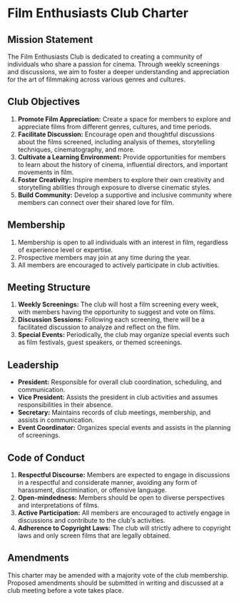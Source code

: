 
# Film Enthusiasts Club Charter

## Mission Statement
The Film Enthusiasts Club is dedicated to creating a community of individuals who share a passion for cinema. Through weekly screenings and discussions, we aim to foster a deeper understanding and appreciation for the art of filmmaking across various genres and cultures.

## Club Objectives
1. **Promote Film Appreciation:** Create a space for members to explore and appreciate films from different genres, cultures, and time periods.
2. **Facilitate Discussion:** Encourage open and thoughtful discussions about the films screened, including analysis of themes, storytelling techniques, cinematography, and more.
3. **Cultivate a Learning Environment:** Provide opportunities for members to learn about the history of cinema, influential directors, and important movements in film.
4. **Foster Creativity:** Inspire members to explore their own creativity and storytelling abilities through exposure to diverse cinematic styles.
5. **Build Community:** Develop a supportive and inclusive community where members can connect over their shared love for film.

## Membership
1. Membership is open to all individuals with an interest in film, regardless of experience level or expertise.
2. Prospective members may join at any time during the year.
3. All members are encouraged to actively participate in club activities.

## Meeting Structure
1. **Weekly Screenings:** The club will host a film screening every week, with members having the opportunity to suggest and vote on films.
2. **Discussion Sessions:** Following each screening, there will be a facilitated discussion to analyze and reflect on the film.
3. **Special Events:** Periodically, the club may organize special events such as film festivals, guest speakers, or themed screenings.

## Leadership
- **President:** Responsible for overall club coordination, scheduling, and communication.
- **Vice President:** Assists the president in club activities and assumes responsibilities in their absence.
- **Secretary:** Maintains records of club meetings, membership, and assists in communication.
- **Event Coordinator:** Organizes special events and assists in the planning of screenings.

## Code of Conduct
1. **Respectful Discourse:** Members are expected to engage in discussions in a respectful and considerate manner, avoiding any form of harassment, discrimination, or offensive language.
2. **Open-mindedness:** Members should be open to diverse perspectives and interpretations of films.
3. **Active Participation:** All members are encouraged to actively engage in discussions and contribute to the club's activities.
4. **Adherence to Copyright Laws:** The club will strictly adhere to copyright laws and only screen films that are legally obtained.

## Amendments
This charter may be amended with a majority vote of the club membership. Proposed amendments should be submitted in writing and discussed at a club meeting before a vote takes place.
